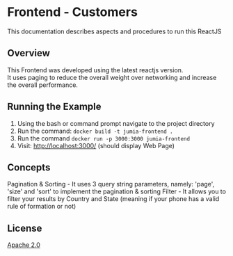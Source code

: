 # Frontend - Customers

This documentation describes aspects and procedures to run this ReactJS

## Overview

This Frontend was developed using the latest reactjs version.  
It uses paging to reduce the overall weight over networking and increase the overall performance.

## Running the Example

1. Using the bash or command prompt navigate to the project directory
2. Run the command:
	```docker build -t jumia-frontend .```
3. Run the command
	```docker run -p 3000:3000 jumia-frontend```
4. Visit: <http://localhost:3000/> (should display Web Page)


## Concepts

Pagination & Sorting - It uses 3 query string parameters, namely: 'page', 'size' and 'sort' to implement the pagination & sorting
Filter - It allows you to filter your results by Country and State (meaning if your phone has a valid rule of formation or not)

## License

[Apache 2.0](https://github.com/danielfcastro/jumia-frontend/blob/main/LICENSE)
